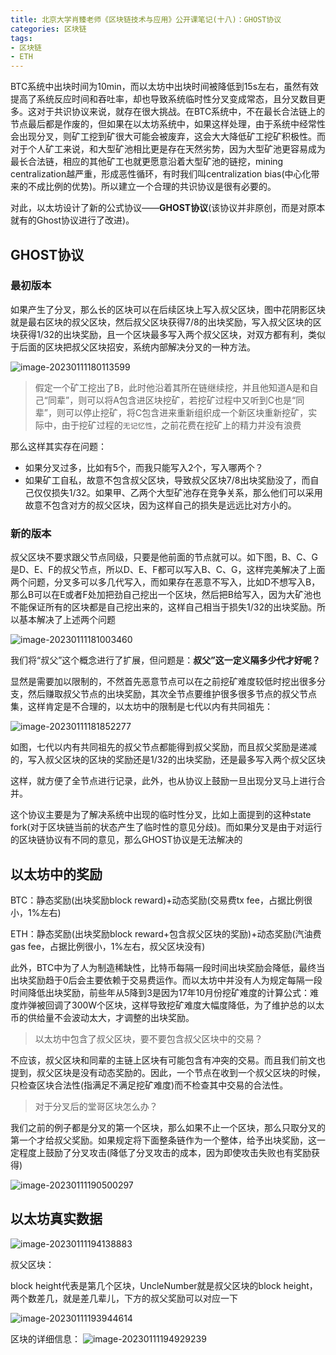 ```yaml
---
title: 北京大学肖臻老师《区块链技术与应用》公开课笔记(十八)：GHOST协议
categories: 区块链
tags:
- 区块链
- ETH
---
```


BTC系统中出块时间为10min，而以太坊中出块时间被降低到15s左右，虽然有效提高了系统反应时间和吞吐率，却也导致系统临时性分叉变成常态，且分叉数目更多。这对于共识协议来说，就存在很大挑战。在BTC系统中，不在最长合法链上的节点最后都是作废的，但如果在以太坊系统中，如果这样处理，由于系统中经常性会出现分叉，则矿工挖到矿很大可能会被废弃，这会大大降低矿工挖矿积极性。而对于个人矿工来说，和大型矿池相比更是存在天然劣势，因为大型矿池更容易成为最长合法链，相应的其他矿工也就更愿意沿着大型矿池的链挖，mining centralization越严重，形成恶性循环，有时我们叫centralization bias(中心化带来的不成比例的优势)。所以建立一个合理的共识协议是很有必要的。

对此，以太坊设计了新的公式协议——**GHOST协议**(该协议并非原创，而是对原本就有的Ghost协议进行了改进)。

## GHOST协议

### 最初版本

如果产生了分叉，那么长的区块可以在后续区块上写入叔父区块，图中花阴影区块就是最右区块的叔父区块，然后叔父区块获得7/8的出块奖励，写入叔父区块的区块获得1/32的出块奖励，且一个区块最多写入两个叔父区块，对双方都有利，类似于后面的区块把叔父区块招安，系统内部解决分叉的一种方法。

![image-20230111180113599](https://hanser373.oss-cn-beijing.aliyuncs.com/img/202301111801689.png)

> 假定一个矿工挖出了B，此时他沿着其所在链继续挖，并且他知道A是和自己“同辈”，则可以将A包含进区块挖矿，若挖矿过程中又听到C也是“同辈”，则可以停止挖矿，将C包含进来重新组织成一个新区块重新挖矿，实际中，由于挖矿过程的`无记忆性`，之前花费在挖矿上的精力并没有浪费

那么这样其实存在问题：

- 如果分叉过多，比如有5个，而我只能写入2个，写入哪两个？
- 如果矿工自私，故意不包含叔父区块，导致叔父区块7/8出块奖励没了，而自己仅仅损失1/32。如果甲、乙两个大型矿池存在竞争关系，那么他们可以采用故意不包含对方的叔父区块，因为这样自己的损失是远远比对方小的。

### 新的版本

叔父区块不要求跟父节点同级，只要是他前面的节点就可以。如下图，B、C、G是D、E、F的叔父节点，所以D、E、F都可以写入B、C、G，这样完美解决了上面两个问题，分叉多可以多几代写入，而如果存在恶意不写入，比如D不想写入B，那么B可以在E或者F处加把劲自己挖出一个区块，然后把B给写入，因为大矿池也不能保证所有的区块都是自己挖出来的，这样自己相当于损失1/32的出块奖励。所以基本解决了上述两个问题

![image-20230111181003460](https://hanser373.oss-cn-beijing.aliyuncs.com/img/202301111810594.png)

我们将“叔父”这个概念进行了扩展，但问题是：**叔父”这一定义隔多少代才好呢？**

显然是需要加以限制的，不然首先恶意节点可以在之前挖矿难度较低时挖出很多分支，然后赚取叔父节点的出块奖励，其次全节点要维护很多很多节点的叔父节点集，这样肯定是不合理的，以太坊中的限制是七代以内有共同祖先：

![image-20230111181852277](https://hanser373.oss-cn-beijing.aliyuncs.com/img/202301111818458.png)

如图，七代以内有共同祖先的叔父节点都能得到叔父奖励，而且叔父奖励是递减的，写入叔父区块的区块的奖励还是1/32的出块奖励，还是最多写入两个叔父区块

这样，就方便了全节点进行记录，此外，也从协议上鼓励一旦出现分叉马上进行合并。

这个协议主要是为了解决系统中出现的临时性分叉，比如上面提到的这种state fork(对于区块链当前的状态产生了临时性的意见分歧)。而如果分叉是由于对运行的区块链协议有不同的意见，那么GHOST协议是无法解决的

## 以太坊中的奖励

BTC：静态奖励(出块奖励block reward)+动态奖励(交易费tx fee，占据比例很小，1%左右)

ETH：静态奖励(出块奖励block reward+包含叔父区块的奖励)+动态奖励(汽油费gas fee，占据比例很小，1%左右，叔父区块没有)

此外，BTC中为了人为制造稀缺性，比特币每隔一段时间出块奖励会降低，最终当出块奖励趋于0后会主要依赖于交易费运作。而以太坊中并没有人为规定每隔一段时间降低出块奖励，前些年从5降到3是因为17年10月份挖矿难度的计算公式：难度炸弹被回调了300W个区块，这样导致挖矿难度大幅度降低，为了维护总的以太币的供给量不会波动太大，才调整的出块奖励。

> 以太坊中包含了叔父区块，要不要包含叔父区块中的交易？

不应该，叔父区块和同辈的主链上区块有可能包含有冲突的交易。而且我们前文也提到，叔父区块是没有动态奖励的。因此，一个节点在收到一个叔父区块的时候，只检查区块合法性(指满足不满足挖矿难度)而不检查其中交易的合法性。

> 对于分叉后的堂哥区块怎么办？

我们之前的例子都是分叉的第一个区块，那么如果不止一个区块，那么只取分叉的第一个才给叔父奖励。如果规定将下面整条链作为一个整体，给予出块奖励，这一定程度上鼓励了分叉攻击(降低了分叉攻击的成本，因为即使攻击失败也有奖励获得)

![image-20230111190500297](https://hanser373.oss-cn-beijing.aliyuncs.com/img/202301111905441.png)

## 以太坊真实数据



![image-20230111194138883](https://hanser373.oss-cn-beijing.aliyuncs.com/img/202301111941050.png)

叔父区块：

block height代表是第几个区块，UncleNumber就是叔父区块的block height，两个数差几，就是差几辈儿，下方的叔父奖励可以对应一下

![image-20230111193944614](https://hanser373.oss-cn-beijing.aliyuncs.com/img/202301111939780.png)

区块的详细信息：	![image-20230111194929239](https://hanser373.oss-cn-beijing.aliyuncs.com/img/202301111949392.png)